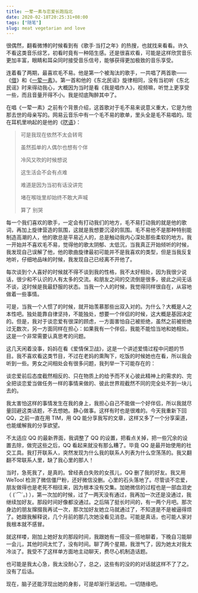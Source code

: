 ```yaml
---
title: 一荤一素与恋爱长跑指北
date: 2020-02-18T20:25:31+08:00
tags: ["随笔"]
slug: meat vegetarian and love
---
```


很偶然，翻看微博的时候看到有《歌手·当打之年》的热搜，也就找来看看。许久不看这类音乐综艺，初看时竟有一种陌生感。还是很喜欢看，可能是这样欣赏音乐更加丰富，眼睛和耳朵同时接受音乐信号，能够获得更加极致的音乐享受。

连着看了两期，最喜欢毛不易。他是第一个被淘汰的歌手，一共唱了两首歌——《[借](https://v.qq.com/x/cover/mzc002002h4z3iy/y0033i4qyd9.html)》和《[一荤一素](https://v.qq.com/x/cover/mzc0020087k3tvc/m0033e3uonj.html)》。第一首和他的《东北民谣》旋律相同，没有当初听《东北民谣》时来得动我心，大概因为当时是看《我是唱作人》，视频嘛，听觉上更享受一些，而且音量开得不小。我是彻底陶醉其中了。

在唱《一荤一素》之前有个背景介绍，这首歌对于毛不易来说意义重大，它是为他那去世的母亲写的。网易云音乐中有一个毛不易的歌单，里头全是毛不易唱的。现在耳机里响起的是他的《[呓语](http://music.163.com/song?id=1417862046&userid=625098275)》：

> 可是我现在依然不太会转弯
>
> 虽然孤单的人偶尔也想有个伴
>
> 冷风又吹的时候想说
>
> 这生活会不会有点难
>
> 难道是因为当初有话没讲完
>
> 堵在喉咙里却始终不敢大声喊
>
> 算了 别哭
>

每一个我们喜欢的歌手，一定会有打动我们的地方，毛不易打动我的就是他的歌词，再加上旋律营造的氛围，这就是我想要沉浸的氛围。毛不易他不是那种特别能制造高潮的人，他的歌总是平易近人的，总是触动我内心深处那些柔软的地方。我一开始并不喜欢毛不易，觉得他的歌太阴郁、太低沉，当我真正开始倾听的时候，我发现自己误解了他，他的歌曲旋律最初可能并不是我喜欢的类型，但是当我反复地听，仔细地品味的时候，我发现自己已经离不开他了。

每次谈到个人喜好的时候就不得不谈到我的性格，我不太好相处，因为我很少说话，很少和不认识的人有太多的交流。和朋友之间的交流倒是很多，彼此之间无话不谈，这时候是我最舒服的状态。当我一个人的时候，我觉得同样很自在，从容地做着一些事情。

可是，当我一个人惯了的时候，就开始羡慕那些出双入对的。为什么？大概是人之本性吧。独处能靠自律坚持，不能独处，想要一个伴侣的时候，这大概是基因决定的。但是，我对于谈恋爱有很深的顾虑，一方面害怕自己被拒绝，虽然之前被拒绝过无数次，另一方面同样在担心：如果我有一个伴侣，我能不能恰当地和她相处。这是一个非常需要认真思考的问题。

这几天闲着没事，妈妈在看《爱情保卫战》，这是一个讲述爱情过程中问题的节目。我不喜欢看这类节目，不过在老妈的熏陶下，吃饭的时候她也在看，所以我会听到一些。男女之间相处会有很多问题，我列举一下可能存在的：

谈恋爱前后态度截然相反的、只在物质上的给予而不关心彼此精神上的需求的、完全把谈恋爱当做任务一样的事情来做的、彼此世界观截然不同的完全处不到一块儿去的。

我太害怕这样的事情发生在我的身上，我担心自己不能做一个好伴侣，所以我就尽量回避这类话题，不去想她。静心做事。这样有时也是很难的。今天我重新下回 QQ，之前一直在用 TIM，用 QQ 能分享我写的文章，这样又多了一个分享渠道，也能缓解我的分享欲望。

不太适应 QQ 的最新界面，我调整了 QQ 的设置，把看点关掉，把一些冗余的设置去除，做完这些之后，QQ 看起来就没有那么糟了。毕竟 QQ 是最开始使用的社交工具。我打开联系人，突然发现为什么我的联系人列表为什么空荡荡的。我又翻翻不常联系人里，缺了我心里的那人！

当时，急死我了，是真的。曾经表白失败的女孩儿，QQ 删了我的好友。我又用 WeTool 检测了微信僵尸粉，还好微信没删。心里的石头落地了。尽管谈不恋爱，朋友做得也是老死不相往来，因为根本没有交集。加她微信的过程也是一部血泪史（ (´⌒`｡) ），第一次加的时候，过了一两天没有通过，我再加一次还是没通过，我继续加好友。那段时间好像都没通过。之后隔了挺长时间的，有一两个月吧。那次身边的朋友撺掇我再试一次，那次加好友她立马就通过了，不知道是不是被逼得烦了。她跟我解释说，几个月前的那几次她没看见消息。可能是真话，也可能人家对我根本就不感冒。

就这样喽，刚加上她好友的那段时间，我跟她有一搭没一搭地聊着，下晚自习能聊一会儿，其他时间太忙了，没有时间。聊了两个星期，我泄气了，因为她太对我太冷淡了。我受不了这样单方面地主动聊天，费尽心机制造话题。

也可能是我太心急，我太没耐心了，总之，这些有的没的的对话就这样不了了之。没有了后话。

现在，脑子还能浮现出她的身影，可是却渐行渐远啦。一切随缘吧。
